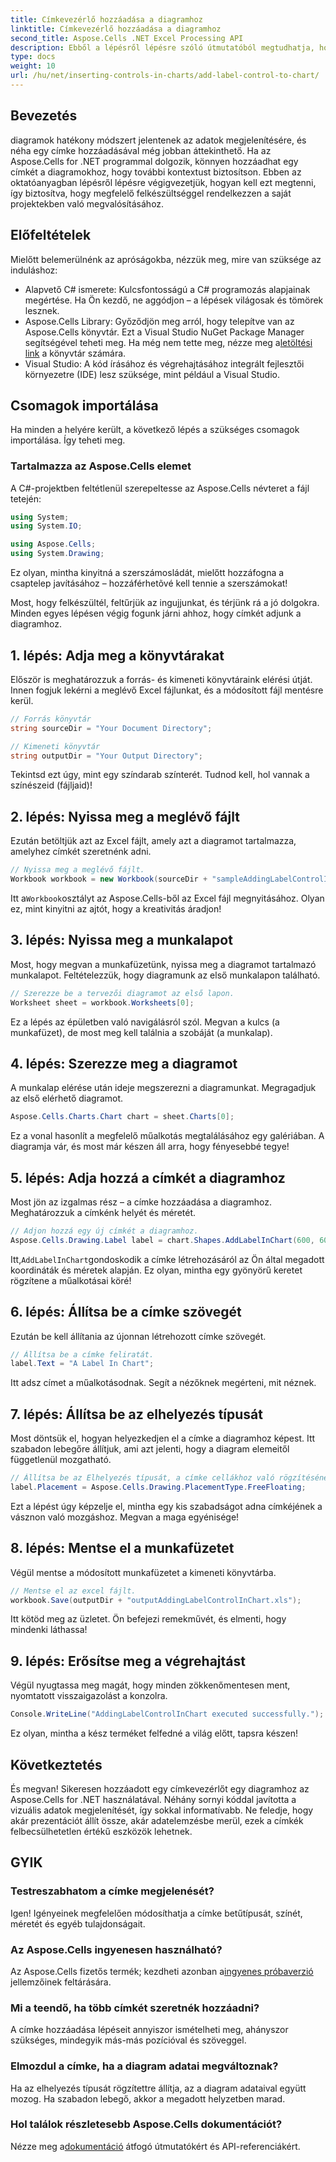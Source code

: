 ```yaml
---
title: Címkevezérlő hozzáadása a diagramhoz
linktitle: Címkevezérlő hozzáadása a diagramhoz
second_title: Aspose.Cells .NET Excel Processing API
description: Ebből a lépésről lépésre szóló útmutatóból megtudhatja, hogyan adhat hozzá címkevezérlőt a diagramokhoz az Aspose.Cells for .NET alkalmazásban. Javítsa az adatok megjelenítését.
type: docs
weight: 10
url: /hu/net/inserting-controls-in-charts/add-label-control-to-chart/
---
```

## Bevezetés

diagramok hatékony módszert jelentenek az adatok megjelenítésére, és néha egy címke hozzáadásával még jobban áttekinthető. Ha az Aspose.Cells for .NET programmal dolgozik, könnyen hozzáadhat egy címkét a diagramokhoz, hogy további kontextust biztosítson. Ebben az oktatóanyagban lépésről lépésre végigvezetjük, hogyan kell ezt megtenni, így biztosítva, hogy megfelelő felkészültséggel rendelkezzen a saját projektekben való megvalósításához.

## Előfeltételek

Mielőtt belemerülnénk az apróságokba, nézzük meg, mire van szüksége az induláshoz:

- Alapvető C# ismerete: Kulcsfontosságú a C# programozás alapjainak megértése. Ha Ön kezdő, ne aggódjon – a lépések világosak és tömörek lesznek.
-  Aspose.Cells Library: Győződjön meg arról, hogy telepítve van az Aspose.Cells könyvtár. Ezt a Visual Studio NuGet Package Manager segítségével teheti meg. Ha még nem tette meg, nézze meg a[letöltési link](https://releases.aspose.com/cells/net/) a könyvtár számára.
- Visual Studio: A kód írásához és végrehajtásához integrált fejlesztői környezetre (IDE) lesz szüksége, mint például a Visual Studio.

## Csomagok importálása

Ha minden a helyére került, a következő lépés a szükséges csomagok importálása. Így teheti meg.

### Tartalmazza az Aspose.Cells elemet

A C#-projektben feltétlenül szerepeltesse az Aspose.Cells névteret a fájl tetején:

```csharp
using System;
using System.IO;

using Aspose.Cells;
using System.Drawing;
```

Ez olyan, mintha kinyitná a szerszámosládát, mielőtt hozzáfogna a csaptelep javításához – hozzáférhetõvé kell tennie a szerszámokat!

Most, hogy felkészültél, feltűrjük az ingujjunkat, és térjünk rá a jó dolgokra. Minden egyes lépésen végig fogunk járni ahhoz, hogy címkét adjunk a diagramhoz.

## 1. lépés: Adja meg a könyvtárakat

Először is meghatározzuk a forrás- és kimeneti könyvtáraink elérési útját. Innen fogjuk lekérni a meglévő Excel fájlunkat, és a módosított fájl mentésre kerül.

```csharp
// Forrás könyvtár
string sourceDir = "Your Document Directory";

// Kimeneti könyvtár
string outputDir = "Your Output Directory";
```

Tekintsd ezt úgy, mint egy színdarab színterét. Tudnod kell, hol vannak a színészeid (fájljaid)!

## 2. lépés: Nyissa meg a meglévő fájlt

Ezután betöltjük azt az Excel fájlt, amely azt a diagramot tartalmazza, amelyhez címkét szeretnénk adni. 

```csharp
// Nyissa meg a meglévő fájlt.
Workbook workbook = new Workbook(sourceDir + "sampleAddingLabelControlInChart.xls");
```

 Itt a`Workbook`osztályt az Aspose.Cells-ből az Excel fájl megnyitásához. Olyan ez, mint kinyitni az ajtót, hogy a kreativitás áradjon!

## 3. lépés: Nyissa meg a munkalapot

Most, hogy megvan a munkafüzetünk, nyissa meg a diagramot tartalmazó munkalapot. Feltételezzük, hogy diagramunk az első munkalapon található.

```csharp
// Szerezze be a tervezői diagramot az első lapon.
Worksheet sheet = workbook.Worksheets[0];
```

Ez a lépés az épületben való navigálásról szól. Megvan a kulcs (a munkafüzet), de most meg kell találnia a szobáját (a munkalap).

## 4. lépés: Szerezze meg a diagramot

A munkalap elérése után ideje megszerezni a diagramunkat. Megragadjuk az első elérhető diagramot.

```csharp
Aspose.Cells.Charts.Chart chart = sheet.Charts[0];
```

Ez a vonal hasonlít a megfelelő műalkotás megtalálásához egy galériában. A diagramja vár, és most már készen áll arra, hogy fényesebbé tegye!

## 5. lépés: Adja hozzá a címkét a diagramhoz

Most jön az izgalmas rész – a címke hozzáadása a diagramhoz. Meghatározzuk a címkénk helyét és méretét.

```csharp
// Adjon hozzá egy új címkét a diagramhoz.
Aspose.Cells.Drawing.Label label = chart.Shapes.AddLabelInChart(600, 600, 350, 900);
```

 Itt,`AddLabelInChart`gondoskodik a címke létrehozásáról az Ön által megadott koordináták és méretek alapján. Ez olyan, mintha egy gyönyörű keretet rögzítene a műalkotásai köré!

## 6. lépés: Állítsa be a címke szövegét

Ezután be kell állítania az újonnan létrehozott címke szövegét. 

```csharp
// Állítsa be a címke feliratát.
label.Text = "A Label In Chart";
```

Itt adsz címet a műalkotásodnak. Segít a nézőknek megérteni, mit néznek.

## 7. lépés: Állítsa be az elhelyezés típusát

Most döntsük el, hogyan helyezkedjen el a címke a diagramhoz képest. Itt szabadon lebegőre állítjuk, ami azt jelenti, hogy a diagram elemeitől függetlenül mozgatható.

```csharp
// Állítsa be az Elhelyezés típusát, a címke cellákhoz való rögzítésének módját.
label.Placement = Aspose.Cells.Drawing.PlacementType.FreeFloating; 
```

Ezt a lépést úgy képzelje el, mintha egy kis szabadságot adna címkéjének a vásznon való mozgáshoz. Megvan a maga egyénisége!

## 8. lépés: Mentse el a munkafüzetet

Végül mentse a módosított munkafüzetet a kimeneti könyvtárba. 

```csharp
// Mentse el az excel fájlt.
workbook.Save(outputDir + "outputAddingLabelControlInChart.xls");
```

Itt kötöd meg az üzletet. Ön befejezi remekművét, és elmenti, hogy mindenki láthassa!

## 9. lépés: Erősítse meg a végrehajtást

Végül nyugtassa meg magát, hogy minden zökkenőmentesen ment, nyomtatott visszaigazolást a konzolra.

```csharp
Console.WriteLine("AddingLabelControlInChart executed successfully.");
```

Ez olyan, mintha a kész terméket felfedné a világ előtt, tapsra készen!

## Következtetés

És megvan! Sikeresen hozzáadott egy címkevezérlőt egy diagramhoz az Aspose.Cells for .NET használatával. Néhány sornyi kóddal javította a vizuális adatok megjelenítését, így sokkal informatívabb. Ne feledje, hogy akár prezentációt állít össze, akár adatelemzésbe merül, ezek a címkék felbecsülhetetlen értékű eszközök lehetnek.

## GYIK

### Testreszabhatom a címke megjelenését?
Igen! Igényeinek megfelelően módosíthatja a címke betűtípusát, színét, méretét és egyéb tulajdonságait.

### Az Aspose.Cells ingyenesen használható?
 Az Aspose.Cells fizetős termék; kezdheti azonban a[ingyenes próbaverzió](https://releases.aspose.com/) jellemzőinek feltárására.

### Mi a teendő, ha több címkét szeretnék hozzáadni?
A címke hozzáadása lépéseit annyiszor ismételheti meg, ahányszor szükséges, mindegyik más-más pozícióval és szöveggel.

### Elmozdul a címke, ha a diagram adatai megváltoznak?
Ha az elhelyezés típusát rögzítettre állítja, az a diagram adataival együtt mozog. Ha szabadon lebegő, akkor a megadott helyzetben marad.

### Hol találok részletesebb Aspose.Cells dokumentációt?
 Nézze meg a[dokumentáció](https://reference.aspose.com/cells/net/) átfogó útmutatókért és API-referenciákért.